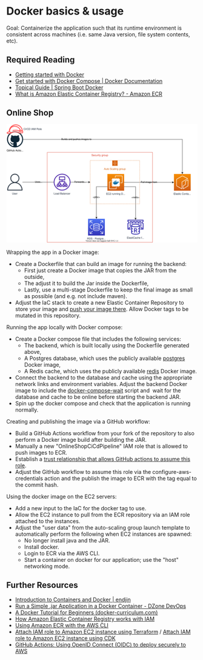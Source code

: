 # Docker basics & usage

Goal: Containerize the application such that its runtime environment is consistent across machines (i.e. same Java version, file system contents, etc).

## Required Reading

- [Getting started with Docker](https://docs.docker.com/get-started/)
- [Get started with Docker Compose | Docker Documentation](https://docs.docker.com/compose/gettingstarted/)
- [Topical Guide | Spring Boot Docker](https://spring.io/guides/topicals/spring-boot-docker/)
- [What is Amazon Elastic Container Registry? - Amazon ECR](https://docs.aws.amazon.com/AmazonECR/latest/userguide/what-is-ecr.html)

## Online Shop

![Application Diagram](./diagrams/300.drawio.svg)

Wrapping the app in a Docker image:

- Create a Dockerfile that can build an image for running the backend:
  - First just create a Docker image that copies the JAR from the outside,
  - The adjust it to build the Jar inside the Dockerfile,
  - Lastly, use a multi-stage Dockerfile to keep the final image as small as possible (and e.g. not include maven).
- Adjust the IaC stack to create a new Elastic Container Repository to store your image and [push your image there](https://docs.aws.amazon.com/AmazonECR/latest/userguide/docker-push-ecr-image.html). Allow Docker tags to be mutated in this repository.

Running the app locally with Docker compose:

- Create a Docker compose file that includes the following services:
  - The backend, which is built locally using the Dockerfile generated above,
  - A Postgres database, which uses the publicly available [postgres](https://hub.docker.com/_/postgres) Docker image,
  - A Redis cache, which uses the publicly available [redis](https://hub.docker.com/_/redis) Docker image.
- Connect the backend to the database and cache using the appropriate network links and environment variables. Adjust the backend Docker image to include the [docker-compose-wait](https://github.com/ufoscout/docker-compose-wait) script and  wait for the database and cache to be online before starting the backend JAR.
- Spin up the docker compose and check that the application is running normally.

Creating and publishing the image via a GitHub workflow:

- Build a GitHub Actions workflow from your fork of the repository to also perform a Docker image build after building the JAR.
- Manually a new "OnlineShopCiCdPipeline" IAM role that is allowed to push images to ECR. 
- Establish a [trust relationship that allows GitHub actions to assume this role](https://github.com/aws-actions/configure-aws-credentials#sample-iam-role-cloudformation-template). 
- Adjust the GitHub workflow to assume this role via the configure-aws-credentials action and the publish the image to ECR with the tag equal to the commit hash.

Using the docker image on the EC2 servers:

- Add a new input to the IaC for the docker tag to use.
- Allow the EC2 instance to pull from the ECR repository via an IAM role attached to the instances.
- Adjust the "user data" from the auto-scaling group launch template to automatically perform the following when EC2 instances are spawned:
  - No longer install java and the JAR.
  - Install docker.
  - Login to ECR via the AWS CLI. 
  - Start a container on docker for our application; use the "host" networking mode.

## Further Resources

- [Introduction to Containers and Docker | endjin](https://endjin.com/blog/2022/01/introduction-to-containers-and-docker)
- [Run a Simple .jar Application in a Docker Container - DZone DevOps](https://dzone.com/articles/run-simple-jar-application-in-docker-container-1)
- [A Docker Tutorial for Beginners (docker-curriculum.com)](https://docker-curriculum.com/)
- [How Amazon Elastic Container Registry works with IAM](https://docs.aws.amazon.com/AmazonECR/latest/userguide/security_iam_service-with-iam.html#security_iam_service-with-iam-id-based-policies)
- [Using Amazon ECR with the AWS CLI](https://docs.aws.amazon.com/AmazonECR/latest/userguide/getting-started-cli.html)
- [Attach IAM role to Amazon EC2 instance using Terraform](https://skundunotes.com/2021/11/16/attach-iam-role-to-aws-ec2-instance-using-terraform/) / [Attach IAM role to Amazon EC2 instance using CDK](https://bobbyhadz.com/blog/aws-cdk-ec2-instance-example)
- [GitHub Actions: Using OpenID Connect (OIDC) to deploy securely to AWS](https://www.youtube.com/watch?v=k2Tv-EJl7V4&t=185s)
